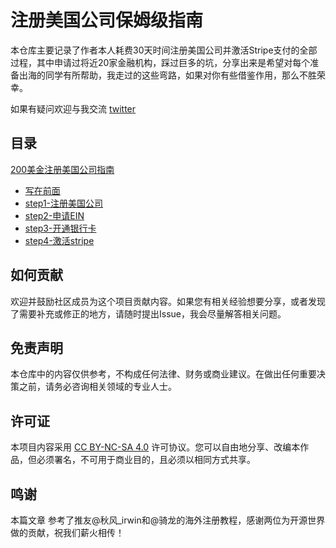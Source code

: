 # 注册美国公司保姆级指南

本仓库主要记录了作者本人耗费30天时间注册美国公司并激活Stripe支付的全部过程，其中申请过将近20家金融机构，踩过巨多的坑，分享出来是希望对每个准备出海的同学有所帮助，我走过的这些弯路，如果对你有些借鉴作用，那么不胜荣幸。

如果有疑问欢迎与我交流 [twitter](https://x.com/intent/user?screen_name=wangvince666) 

## 目录

[200美金注册美国公司指南](./200美金注册美国公司指南)
- [写在前面](./200美金注册美国公司指南/写在前面.md)
- [step1-注册美国公司](./200美金注册美国公司指南/step1-注册美国公司.md)
- [step2-申请EIN](./200美金注册美国公司指南/step2-申请EIN.md)
- [step3-开通银行卡](./200美金注册美国公司指南/step3-开通银行卡.md)
- [step4-激活stripe](./200美金注册美国公司指南/step4-激活Stripe.md)

## 如何贡献

欢迎并鼓励社区成员为这个项目贡献内容。如果您有相关经验想要分享，或者发现了需要补充或修正的地方，请随时提出Issue，我会尽量解答相关问题。

## 免责声明

本仓库中的内容仅供参考，不构成任何法律、财务或商业建议。在做出任何重要决策之前，请务必咨询相关领域的专业人士。

## 许可证

本项目内容采用 [CC BY-NC-SA 4.0](https://creativecommons.org/licenses/by-nc-sa/4.0/) 许可协议。您可以自由地分享、改编本作品，但必须署名，不可用于商业目的，且必须以相同方式共享。

## 鸣谢

本篇文章 参考了推友@秋风_irwin和@骑龙的海外注册教程，感谢两位为开源世界做的贡献，祝我们薪火相传！